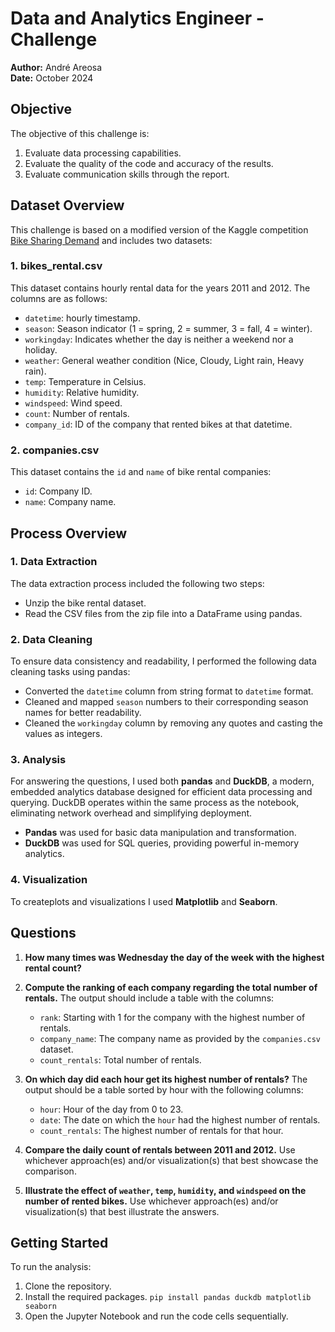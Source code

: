 # Data and Analytics Engineer - Challenge

**Author:** André Areosa  
**Date:** October 2024

## Objective
The objective of this challenge is:
1. Evaluate data processing capabilities.
2. Evaluate the quality of the code and accuracy of the results.
3. Evaluate communication skills through the report.

## Dataset Overview
This challenge is based on a modified version of the Kaggle competition [Bike Sharing Demand](https://www.kaggle.com/c/bike-sharing-demand) and includes two datasets:

### 1. bikes_rental.csv
This dataset contains hourly rental data for the years 2011 and 2012. The columns are as follows:
- `datetime`: hourly timestamp.
- `season`: Season indicator (1 = spring, 2 = summer, 3 = fall, 4 = winter).
- `workingday`: Indicates whether the day is neither a weekend nor a holiday.
- `weather`: General weather condition (Nice, Cloudy, Light rain, Heavy rain).
- `temp`: Temperature in Celsius.
- `humidity`: Relative humidity.
- `windspeed`: Wind speed.
- `count`: Number of rentals.
- `company_id`: ID of the company that rented bikes at that datetime.

### 2. companies.csv
This dataset contains the `id` and `name` of bike rental companies:
- `id`: Company ID.
- `name`: Company name.

## Process Overview

### 1. Data Extraction
The data extraction process included the following two steps:
- Unzip the bike rental dataset.
- Read the CSV files from the zip file into a DataFrame using pandas.

### 2. Data Cleaning
To ensure data consistency and readability, I performed the following data cleaning tasks using pandas:
- Converted the `datetime` column from string format to `datetime` format.
- Cleaned and mapped `season` numbers to their corresponding season names for better readability.
- Cleaned the `workingday` column by removing any quotes and casting the values as integers.

### 3. Analysis
For answering the questions, I used both **pandas** and **DuckDB**, a modern, embedded analytics database designed for efficient data processing and querying. DuckDB operates within the same process as the notebook, eliminating network overhead and simplifying deployment.

- **Pandas** was used for basic data manipulation and transformation.
- **DuckDB** was used for SQL queries, providing powerful in-memory analytics.

### 4. Visualization
To createplots and visualizations I used **Matplotlib** and **Seaborn**.

## Questions

1. **How many times was Wednesday the day of the week with the highest rental count?**

2. **Compute the ranking of each company regarding the total number of rentals.** The output should include a table with the columns:
   - `rank`: Starting with 1 for the company with the highest number of rentals.
   - `company_name`: The company name as provided by the `companies.csv` dataset.
   - `count_rentals`: Total number of rentals.

3. **On which day did each hour get its highest number of rentals?** The output should be a table sorted by hour with the following columns:
   - `hour`: Hour of the day from 0 to 23.
   - `date`: The date on which the `hour` had the highest number of rentals.
   - `count_rentals`: The highest number of rentals for that hour.

4. **Compare the daily count of rentals between 2011 and 2012.** Use whichever approach(es) and/or visualization(s) that best showcase the comparison.

5. **Illustrate the effect of `weather`, `temp`, `humidity`, and `windspeed` on the number of rented bikes.** Use whichever approach(es) and/or visualization(s) that best illustrate the answers.

## Getting Started
To run the analysis:
1. Clone the repository.
2. Install the required packages. `pip install pandas duckdb matplotlib seaborn`
3. Open the Jupyter Notebook and run the code cells sequentially.

